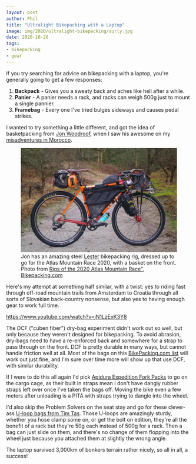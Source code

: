 ```yaml
---
layout: post
author: Phil
title: "Ultralight Bikepacking with a Laptop"
image: img/2020/ultralight-bikepacking/surly.jpg
date: 2020-10-26
tags:
- bikepacking
- gear
---
```


If you try searching for advice on bikepacking with a laptop, you're generally going to get a few responses:

1. **Backpack** - Gives you a sweaty back and aches like hell after a while.
2. **Panier** - A panier needs a rack, and racks can weigh 500g just to mount a single pannier.
3. **Framebag** - Every one I've tried bulges sideways and causes pedal strikes.

I wanted to try something a little different, and got the idea of basketpacking from [Jon Woodroof](https://www.instagram.com/jonwoodroof/), when I saw his awesome on my [misadventures in Morocco](/tagging-along-atlas-mountain-race/).

<figure>
  <img src="img/2020/ultralight-bikepacking/jons-lester.jpg" alt="">
  <figcaption>Jon has an amazing steel <a href="https://lestercycles.com/">Lester</a> bikepacking rig, dressed up to go for the Atlas Mountain Race 2020, with a basket on the front. Photo from <a href="https://bikepacking.com/bikes/2020-atlas-mountain-race-rigs/">Rigs of the 2020 Atlas Mountain Race", Bikepacking.com</a></figcaption>
</figure>

Here's my attempt at something half similar, with a twist: yes to riding fast through off-road mountain trails from Amsterdam to Croatia through all sorts of Slovakian back-country nonsense, but also yes to having enough gear to work full time.

https://www.youtube.com/watch?v=jN1LzExK3Y8

The DCF ("cuben fiber") dry-bag experiment didn't work out so well, but only because they weren't designed for bikepacking. To avoid abrasion, dry-bags need to have a re-enforced back and somewhere for a strap to pass through on the front. DCF is pretty durable in many ways, but cannot handle friction well at all. Most of the bags on this [BikePacking.com list](https://bikepacking.com/index/cargo-cages-anything-bags/) will work out just fine, and I'm sure over time more will show up that use DCF, with similar durability.

If I were to do this all again I'd pick [Apidura Expedition Fork Packs](https://www.apidura.com/shop/expedition-fork-pack-4-5l/) to go on the cargo cage, as their built in straps mean I don't have dangly rubber straps left over once I've taken the bags off. Moving the bike even a few meters after unloading is a PITA with straps trying to dangle into the wheel.

I'd also skip the Problem Solvers on the seat stay and go for these clever-ass [U-loop bags from Tim Tas](https://timtas.nl/product/u-loop-bag/). Those U-loops are amazingly sturdy, whether you hose clamp some on, or get the bolt on edition, they're all the benefit of a rack but they're 50g each instead of 500g for a rack. Then a bag can just slide on them, and there's no change of them flopping into the wheel just because you attached them at slightly the wrong angle.

The laptop survived 3,000km of bonkers terrain rather nicely, so all in all, a success! 
